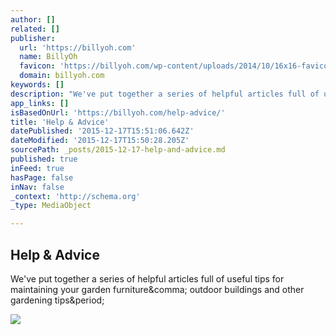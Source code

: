 ```yaml
---
author: []
related: []
publisher:
  url: 'https://billyoh.com'
  name: BillyOh
  favicon: 'https://billyoh.com/wp-content/uploads/2014/10/16x16-favicon.ico'
  domain: billyoh.com
keywords: []
description: "We've put together a series of helpful articles full of useful tips for maintaining your garden furniture, outdoor buildings and other gardening tips."
app_links: []
isBasedOnUrl: 'https://billyoh.com/help-advice/'
title: 'Help & Advice'
datePublished: '2015-12-17T15:51:06.642Z'
dateModified: '2015-12-17T15:50:28.205Z'
sourcePath: _posts/2015-12-17-help-and-advice.md
published: true
inFeed: true
hasPage: false
inNav: false
_context: 'http://schema.org'
_type: MediaObject

---
```

<article style=""><h1>Help &amp; Advice</h1><p>We've put together a series of helpful articles full of useful tips for maintaining your garden furniture&amp;comma; outdoor buildings and other gardening tips&amp;period;</p><img src="https://billyoh.com/wp-content/uploads/2014/11/16-980x480.jpg" /></article>